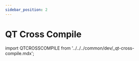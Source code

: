 ```yaml
---
sidebar_position: 2
---
```


# QT Cross Compile

import QTCROSSCOMPILE from '../../../common/dev/\_qt-cross-compile.mdx';

<QTCROSSCOMPILE />
